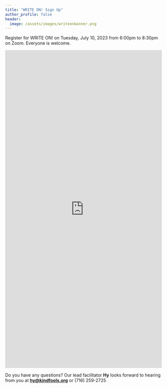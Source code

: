 ```yaml
---
title: "WRITE ON! Sign Up"
author_profile: false
header:
  image: /assets/images/writeonbanner.png
---
```


Register for WRITE ON! on Tuesday, July 10, 2023 from 6:00pm to 8:30pm on Zoom. Everyone is welcome.

<iframe src="https://docs.google.com/forms/d/e/1FAIpQLSek_PrcGqo_f9EajHCTh6m_Bg7T76rrjXrG3EChmPoMTyvUvg/viewform?embedded=true&usp=pp_url&entry.1094639681=Tues+Oct+10th+at+6:00pm+on+Zoom" width="100%" height="1020" frameborder="0" marginheight="0" marginwidth="0" onload = "window.parent.scrollTo(0,0)">Loading…</iframe>

Do you have any questions? Our lead facilitator **Hy** looks forward to hearing from you at **[hy@kindfools.org](mailto:hy@kindfools.org)** or (716) 259-2725
